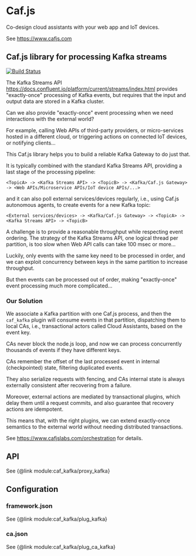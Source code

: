 # Caf.js

Co-design cloud assistants with your web app and IoT devices.

See https://www.cafjs.com

## Caf.js library for processing Kafka streams

[![Build Status](https://github.com/cafjs/caf_kafka/actions/workflows/push.yml/badge.svg)](https://github.com/cafjs/caf_kafka/actions/workflows/push.yml)

The Kafka Streams API https://docs.confluent.io/platform/current/streams/index.html provides "exactly-once" processing of Kafka events, but requires that the input and output data are stored in a Kafka cluster.

Can we also provide "exactly-once" event processing when we need interactions with the external world?

For example, calling Web APIs of third-party providers, or micro-services hosted in a different cloud, or triggering actions on connected IoT devices, or notifying clients...

This Caf.js library helps you to build a reliable Kafka Gateway to do just that.

It is typically combined with the standard Kafka Streams API, providing a last  stage of the processing pipeline:

    <TopicA> -> <Kafka Streams API> -> <TopicB> -> <Kafka/Caf.js Gateway> -> <Web APIs/Microservice APIs/IoT device APIs/...>

and it can also poll external services/devices regularly, i.e., using Caf.js autonomous agents, to create events for a new Kafka topic:

    <External services/devices> -> <Kafka/Caf.js Gateway> -> <TopicA> -> <Kafka Streams API> -> <TopicB>

A challenge is to provide a reasonable throughput while respecting event ordering. The strategy of the Kafka Streams API, one logical thread per partition, is too slow when Web API calls can take 100 msec or more...

Luckily, only events with the same key need to be processed in order, and we can exploit concurrency between keys in the same partition to increase throughput.

But then events can be processed out of order, making "exactly-once" event processing much more complicated...

### Our Solution

We associate a Kafka partition with one Caf.js process, and then the `caf_kafka` plugin will consume events in that partition, dispatching them to local CAs, i.e., transactional actors called Cloud Assistants, based on the event key.

CAs never block the node.js loop, and now we can process concurrently thousands of events if they have different keys.

CAs remember the offset of the last processed event in internal (checkpointed) state, filtering duplicated events.

They also serialize requests with fencing, and CAs internal state is always externally consistent after recovering from a failure.

Moreover, external actions are mediated by transactional plugins, which delay them until a request commits, and also guarantee that recovery actions are idempotent.

This means that, with the right plugins, we can extend exactly-once semantics to the external world without needing distributed transactions.

See https://www.cafjslabs.com/orchestration for details.

## API

See {@link module:caf_kafka/proxy_kafka}

## Configuration

### framework.json

See {@link module:caf_kafka/plug_kafka}

### ca.json

See {@link module:caf_kafka/plug_ca_kafka}
